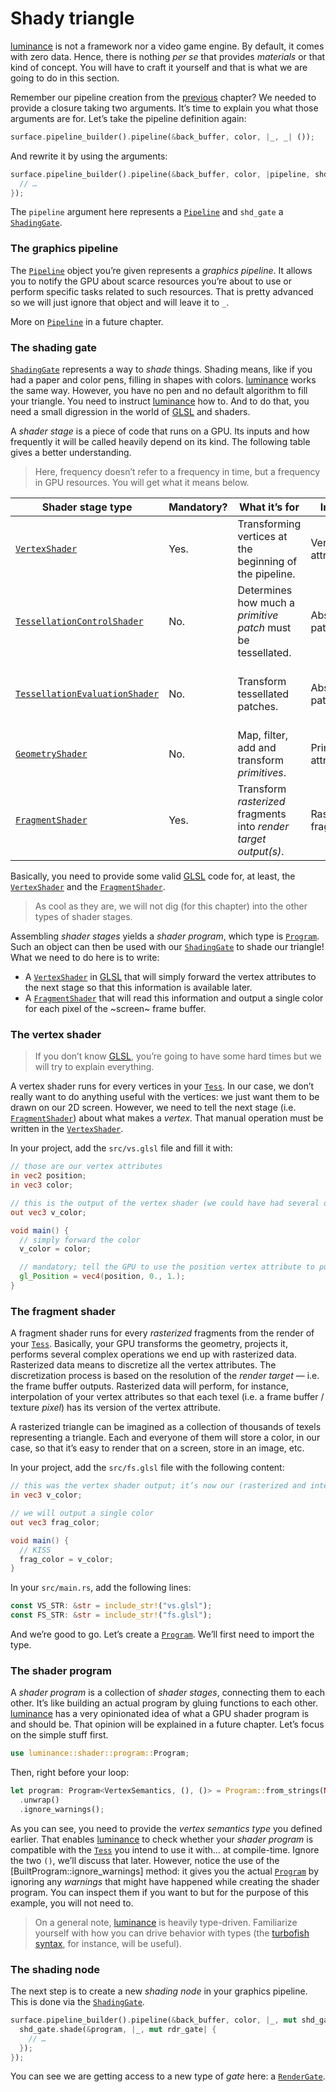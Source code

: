 # Shady triangle

[luminance] is not a framework nor a video game engine. By default, it comes with zero data. Hence,
there is nothing _per se_ that provides _materials_ or that kind of concept. You will have to craft
it yourself and that is what we are going to do in this section.

Remember our pipeline creation from the [previous](Hello,-world!) chapter? We needed to provide a
closure taking two arguments. It’s time to explain you what those arguments are for. Let’s take
the pipeline definition again:

```rust
surface.pipeline_builder().pipeline(&back_buffer, color, |_, _| ());
```

And rewrite it by using the arguments:

```rust
surface.pipeline_builder().pipeline(&back_buffer, color, |pipeline, shd_gate| {
  // …
});
```

The `pipeline` argument here represents a [`Pipeline`] and `shd_gate` a [`ShadingGate`].

### The graphics pipeline

The [`Pipeline`] object you’re given represents a _graphics pipeline_. It allows you to notify
the GPU about scarce resources you’re about to use or perform specific tasks related to such
resources. That is pretty advanced so we will just ignore that object and will leave it to `_`.

More on [`Pipeline`] in a future chapter.

### The shading gate

[`ShadingGate`] represents a way to _shade_ things. Shading means, like if you had a paper and color
pens, filling in shapes with colors. [luminance] works the same way. However, you have no pen and no
default algorithm to fill your triangle. You need to instruct [luminance] how to. And to do that,
you need a small digression in the world of [GLSL] and shaders.

A _shader stage_ is a piece of code that runs on a GPU. Its inputs and how frequently it will be
called heavily depend on its kind. The following table gives a better understanding.

> Here, frequency doesn’t refer to a frequency in time, but a frequency in GPU resources. You will
> get what it means below.

| Shader stage type                | Mandatory? | What it’s for                                                    | Inputs                | Running frequency                                                                                                              |
| -------------------------------- | ---------- | ---------------------------------------------------------------- | --------------------- | ------------------------------------------------------------------------------------------------------------------------------ |
| [`VertexShader`]                 | Yes.       | Transforming vertices at the beginning of the pipeline.          | Vertex attributes.    | Once for every vertices that define our [`Tess`].                                                                              |
| [`TessellationControlShader`]    | No.        | Determines how much a _primitive patch_ must be tessellated.     | Abstract patches.     | At least once for every _abstract patches_ flowing from the [`VertexShader`].                                                  |
| [`TessellationEvaluationShader`] | No.        | Transform tessellated patches.                                   | Abstract patches.     | At least once for every _abstract patches_ flowing from the _tessellator_ that has followed the [`TessellationControlShader`]. |
| [`GeometryShader`]               | No.        | Map, filter, add and transform _primitives_.                     | Primitive attributes. | Once for each primitive patch flowing out from either the [`VertexShader`] or [`TessellationEvaluationShader`].                |
| [`FragmentShader`]               | Yes.       | Transform _rasterized_ fragments into _render target output(s)_. | Rasterized fragment.  | Once for each fragments rasterized from the previous stages.                                                                   |

Basically, you need to provide some valid [GLSL] code for, at least, the [`VertexShader`] and the
[`FragmentShader`].

> As cool as they are, we will not dig (for this chapter) into the other types of shader stages.

Assembling _shader stages_ yields a _shader program_, which type is [`Program`]. Such an object
can then be used with our [`ShadingGate`] to shade our triangle! What we need to do here is to
write:

  - A [`VertexShader`] in [GLSL] that will simply forward the vertex attributes to the next stage
    so that this information is available later.
  - A [`FragmentShader`] that will read this information and output a single color for each pixel
    of the ~screen~ frame buffer.

### The vertex shader

> If you don’t know [GLSL], you’re going to have some hard times but we will try to explain
> everything.

A vertex shader runs for every vertices in your [`Tess`]. In our case, we don’t really want to do
anything useful with the vertices: we just want them to be drawn on our 2D screen. However, we need
to tell the next stage (i.e. [`FragmentShader`]) about what makes a _vertex_. That manual operation
must be written in the [`VertexShader`].

In your project, add the `src/vs.glsl` file and fill it with:

```glsl
// those are our vertex attributes
in vec2 position;
in vec3 color;

// this is the output of the vertex shader (we could have had several ones)
out vec3 v_color;

void main() {
  // simply forward the color
  v_color = color;

  // mandatory; tell the GPU to use the position vertex attribute to put the vertex in space
  gl_Position = vec4(position, 0., 1.);
}
```

### The fragment shader

A fragment shader runs for every _rasterized_ fragments from the render of your [`Tess`]. Basically,
your GPU transforms the geometry, projects it, performs several complex operations we end up with
rasterized data. Rasterized data means to discretize all the vertex attributes. The discretization
process is based on the resolution of the _render target_ — i.e. the frame buffer outputs.
Rasterized data will perform, for instance, interpolation of your vertex attributes so that each
texel (i.e. a frame buffer / texture _pixel_) has its version of the vertex attribute.

A rasterized triangle can be imagined as a collection of thousands of texels representing a
triangle. Each and everyone of them will store a color, in our case, so that it’s easy to render
that on a screen, store in an image, etc.

In your project, add the `src/fs.glsl` file with the following content:

```glsl
// this was the vertex shader output; it’s now our (rasterized and interpolated) input!
in vec3 v_color;

// we will output a single color
out vec3 frag_color;

void main() {
  // KISS
  frag_color = v_color;
}
```

In your `src/main.rs`, add the following lines:

```rust
const VS_STR: &str = include_str!("vs.glsl");
const FS_STR: &str = include_str!("fs.glsl");
```

And we’re good to go. Let’s create a [`Program`]. We’ll first need to import the type.

### The shader program

A _shader program_ is a collection of _shader stages_, connecting them to each other. It’s like
building an actual program by gluing functions to each other. [luminance] has a very opinionated
idea of what a GPU shader program is and should be. That opinion will be explained in a future
chapter. Let’s focus on the simple stuff first.

```rust
use luminance::shader::program::Program;
```

Then, right before your loop:

```rust
let program: Program<VertexSemantics, (), ()> = Program::from_strings(None, VS_STR, None, FS_STR)
  .unwrap()
  .ignore_warnings();
```

As you can see, you need to provide the _vertex semantics type_ you defined earlier. That enables
[luminance] to check whether your _shader program_ is compatible with the [`Tess`] you intend to use
it with… at compile-time. Ignore the two `()`, we’ll discuss that later. However, notice the use
of the [BuiltProgram::ignore_warnings] method: it gives you the actual [`Program`] by ignoring any
_warnings_ that might have happened while creating the shader program. You can inspect them if you
want to but for the purpose of this example, you will not need to.

> On a general note, [luminance] is heavily type-driven. Familiarize yourself with how you can
> drive behavior with types (the [turbofish syntax], for instance, will be useful).

### The shading node

The next step is to create a new _shading node_ in your graphics pipeline. This is done via the
[`ShadingGate`].

```rust
surface.pipeline_builder().pipeline(&back_buffer, color, |_, mut shd_gate| {
  shd_gate.shade(&program, |_, mut rdr_gate| {
    // …
  });
});
```

You can see we are getting access to a new type of _gate_ here: a [`RenderGate`].

[luminance]: https://crates.io/crates/luminance
[luminance-derive]: https://crates.io/crates/luminance-derive
[`Vertex`]: https://docs.rs/luminance/latest/luminance/vertex/trait.Vertex.html
[`Semantics`]: https://docs.rs/luminance/latest/luminance/vertex/trait.Semantics.html
[`Copy`]: https://doc.rust-lang.org/std/marker/trait.Copy.html
[`Clone`]: https://doc.rust-lang.org/std/clone/trait.Clone.html
[`Debug`]: https://doc.rust-lang.org/std/fmt/trait.Debug.html
[`VertexAttrib`]: https://docs.rs/luminance/latest/luminance/vertex/trait.VertexAttrib.html
[`HasSemantics`]: https://docs.rs/luminance/latest/luminance/vertex/trait.HasSemantics.html
[`Tess`]: https://docs.rs/luminance/latest/luminance/tess/struct.Tess.html
[`TessBuilder`]: https://docs.rs/luminance/latest/luminance/tess/struct.TessBuilder.html
[`Mode`]: https://docs.rs/luminance/latest/luminance/tess/enum.Mode.html
[`Mode::Point`]: https://docs.rs/luminance/latest/luminance/tess/enum.Mode.html#variant.Point
[`Pipeline`]: https://docs.rs/luminance/latest/luminance/pipeline/struct.Pipeline.html
[`ShadingGate`]: https://docs.rs/luminance/latest/luminance/pipeline/struct.ShadingGate.html
[GLSL]: https://www.khronos.org/opengl/wiki/Core_Language_(GLSL)
[`TessellationControlShader`]: https://docs.rs/luminance/latest/luminance/shader/stage/enum.Type.html#variant.TessellationControlShader
[`TessellationEvaluationShader`]: https://docs.rs/luminance/latest/luminance/shader/stage/enum.Type.html#variant.TessellationEvaluationShader
[`VertexShader`]: https://docs.rs/luminance/latest/luminance/shader/stage/enum.Type.html#variant.VertexShader
[`GeometryShader`]: https://docs.rs/luminance/latest/luminance/shader/stage/enum.Type.html#variant.GeometryShader
[`FragmentShader`]: https://docs.rs/luminance/latest/luminance/shader/stage/enum.Type.html#variant.FragmentShader
[`Program`]: https://docs.rs/luminance/latest/luminance/shader/program/struct.Program.html
[`BuiltProgram`]: https://docs.rs/luminance/latest/luminance/shader/program/struct.BuiltProgram.html
[turbofish syntax]: https://doc.rust-lang.org/1.30.0/book/first-edition/generics.html
[`RenderGate`]: https://docs.rs/luminance/latest/luminance/pipeline/struct.RenderGate.html
[`RenderState`]: https://docs.rs/luminance/latest/luminance/render_state/struct.RenderState.html
[`TessGate`]: https://docs.rs/luminance/latest/luminance/pipeline/struct.TessGate.html
[`TessSlice`]: https://docs.rs/luminance/latest/luminance/tess/struct.TessSlice.html
[`TessSliceIndex`]: https://docs.rs/luminance/latest/luminance/tess/struct.TessSliceIndex.html
